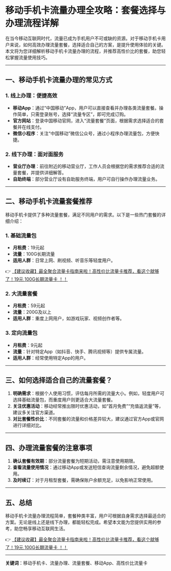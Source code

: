 # 移动手机卡流量办理全攻略：套餐选择与办理流程详解

在当今移动互联网时代，流量已成为手机用户不可或缺的资源。对于移动手机卡用户来说，如何高效办理流量套餐，选择适合自己的方案，是提升使用体验的关键。本文将为您详细解析移动手机卡流量办理的流程，并推荐高性价比的套餐，助您轻松掌握流量使用技巧。

---

## 一、移动手机卡流量办理的常见方式

### 1. **线上办理：便捷高效**
   - **移动App**：通过“中国移动”App，用户可以直接查看并办理各类流量套餐。操作简单，只需登录账号，选择“流量专区”，即可完成订购。
   - **官方网站**：登录中国移动官网，进入“流量套餐”页面，根据需求选择适合的套餐并在线支付。
   - **微信小程序**：关注“中国移动”微信公众号，通过小程序办理流量包，方便快捷。

### 2. **线下办理：面对面服务**
   - **营业厅办理**：前往附近的移动营业厅，工作人员会根据您的需求推荐合适的流量套餐，并提供详细解答。
   - **自助终端**：部分营业厅设有自助服务终端，用户可自行操作办理流量业务。

---

## 二、移动手机卡流量套餐推荐

移动手机卡提供了多种流量套餐，满足不同用户的需求。以下是一些热门套餐的详细介绍：

### 1. **基础流量包**
   - **月租费**：19元起
   - **流量**：100G长期流量
   - **适用人群**：日常上网、刷视频、听音乐等轻度用户。

👉 [【建议收藏】最全聚合流量卡指南来啦！高性价比流量卡推荐，看这个就够了！19元 100G长期流量卡 ！！](https://bit.ly/Liuliangka)

### 2. **大流量套餐**
   - **月租费**：59元起
   - **流量**：200G及以上
   - **适用人群**：重度上网用户，如游戏玩家、视频创作者等。

### 3. **定向流量包**
   - **月租费**：9元起
   - **流量**：针对特定App（如抖音、快手、腾讯视频等）提供专属流量。
   - **适用人群**：经常使用特定App的用户。

---

## 三、如何选择适合自己的流量套餐？

1. **明确需求**：根据个人使用习惯，评估每月所需的流量大小。例如，轻度用户可选择基础流量包，而重度用户则更适合大流量套餐。
2. **关注优惠活动**：移动经常推出限时优惠活动，如“首月免费”“充值返流量”等，建议多关注官方渠道。
3. **对比套餐性价比**：不同套餐的流量和价格差异较大，建议通过官方App或官网进行详细对比。

---

## 四、办理流量套餐的注意事项

1. **确认套餐有效期**：部分流量套餐为短期活动，需注意使用期限。
2. **查看流量使用情况**：通过移动App或发送短信查询流量剩余情况，避免超额使用。
3. **及时续订**：对于月租型套餐，需确保账户余额充足，以免影响正常使用。

---

## 五、总结

移动手机卡流量办理流程简单，套餐种类丰富，用户可根据自身需求选择最适合的方案。无论是线上还是线下办理，都能轻松完成。希望本文能为您提供实用的参考，助您畅享移动互联网生活。

👉 [【建议收藏】最全聚合流量卡指南来啦！高性价比流量卡推荐，看这个就够了！19元 100G长期流量卡 ！！](https://bit.ly/Liuliangka)

---

**关键词**：移动手机卡、流量办理、流量套餐、移动App、高性价比流量卡